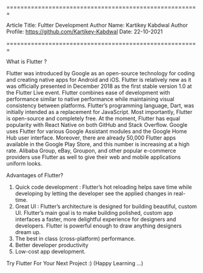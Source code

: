 
=======================================================

Article Title: Fultter Development
Author Name: Kartikey Kabdwal
Author Profile: https://github.com/Kartikey-Kabdwal
Date: 22-10-2021

=======================================================


What is Flutter ?


Flutter was introduced by Google as an open-source technology for coding and creating native apps for Android and iOS.
Flutter is relatively new as it was officially presented in December 2018 as the first stable version 1.0 at the Flutter Live event.
Flutter combines ease of development with performance similar to native performance while maintaining visual consistency between platforms. Flutter’s programming language, Dart, was initially intended as a replacement for JavaScript.
Most importantly, Flutter is open-source and completely free. At the moment, Flutter has equal popularity with React Native on both GitHub and Stack Overflow.
Google uses Flutter for various Google Assistant modules and the Google Home Hub user interface. Moreover, there are already 50,000 Flutter apps available in the Google Play Store, and this number is increasing at a high rate.
Alibaba Group, eBay, Groupon, and other popular e-commerce providers use Flutter as well to give their web and mobile applications uniform looks.

Advantages of Flutter?
1. Quick code development :   Flutter’s hot reloading helps save time while developing by letting the developer see the applied changes in real-time.
2. Great UI : Flutter’s architecture is designed for building beautiful, custom UI. Flutter’s main goal is to make building polished, custom app interfaces a faster, more delightful experience for designers and developers. Flutter is powerful enough to draw anything designers dream up.
3. The best in class (cross-platform) performance.
4. Better developer productivity
5. Low-cost app development.

Try Flutter For Your Next Project :)
    (Happy Learning ...)
          


